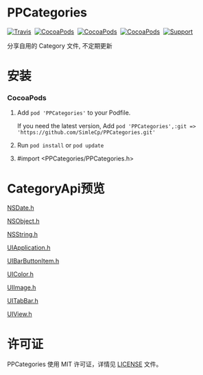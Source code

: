 PPCategories
==============
[![Travis](https://img.shields.io/travis/rust-lang/rust.svg)](https://github.com/SimleCp/PPCategories)&nbsp;
[![CocoaPods](https://img.shields.io/cocoapods/v/PPCategories.svg)](https://github.com/SimleCp/PPCategories)&nbsp;
[![CocoaPods](https://img.shields.io/badge/platform-iOS-green.svg)](https://github.com/SimleCp/PPCategories)&nbsp;
[![CocoaPods](https://img.shields.io/cocoapods/l/PPCategories.svg)](https://github.com/SimleCp/PPCategories)&nbsp;
[![Support](https://img.shields.io/badge/support-iOS7%2B-green.svg?style=flat)](https://www.apple.com/nl/ios/)

分享自用的 Category 文件, 不定期更新

# 安装

### CocoaPods

1. Add `pod 'PPCategories'` to your Podfile.

   If you need the latest version, Add `pod 'PPCategories',:git => 'https://github.com/SimleCp/PPCategories.git'`
2. Run `pod install` or `pod update`
3. #import \<PPCategories/PPCategories.h\>

CategoryApi预览
==============

[NSDate.h](https://github.com/SimleCp/PPCategories/blob/master/PPCategories/NSDate/NSDate%2BPPExtension.h)

[NSObject.h](https://github.com/SimleCp/PPCategories/blob/master/PPCategories/NSObject/NSObject%2BPPExtension.h)

[NSString.h](https://github.com/SimleCp/PPCategories/blob/master/PPCategories/NSString/NSString%2BPPExtension.h)

[UIApplication.h](https://github.com/SimleCp/PPCategories/blob/master/PPCategories/UIApplication/UIApplication%2BPPExtension.h)

[UIBarButtonItem.h](https://github.com/SimleCp/PPCategories/blob/master/PPCategories/UIBarButtonItem/UIBarButtonItem%2BPPExtension.h)

[UIColor.h](https://github.com/SimleCp/PPCategories/blob/master/PPCategories/UIColor/UIColor%2BPPExtension.h)

[UIImage.h](https://github.com/SimleCp/PPCategories/blob/master/PPCategories/UIImage/UIImage%2BPPExtension.h)

[UITabBar.h](https://github.com/SimleCp/PPCategories/blob/master/PPCategories/UITabBar/UITabBar%2BPPBadge.h)

[UIView.h](https://github.com/SimleCp/PPCategories/blob/master/PPCategories/UIView/UIView%2BPPExtension.h)

许可证
==============
PPCategories 使用 MIT 许可证，详情见 [LICENSE](https://github.com/SimleCp/PPCategories/blob/master/LICENSE) 文件。

